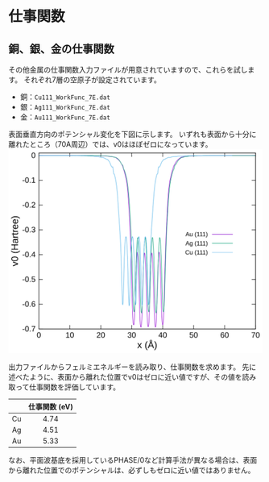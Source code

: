 # 仕事関数

## 銅、銀、金の仕事関数

その他金属の仕事関数入力ファイルが用意されていますので、これらを試します。
それぞれ7層の空原子が設定されています。

- 銅：`Cu111_WorkFunc_7E.dat`
- 銀：`Ag111_WorkFunc_7E.dat`
- 金：`Au111_WorkFunc_7E.dat`

表面垂直方向のポテンシャル変化を下図に示します。
いずれも表面から十分に離れたところ（70A周辺）では、v0はほぼゼロになっています。
![ポテンシャル](./images/pot.svg)

出力ファイルからフェルミエネルギーを読み取り、仕事関数を求めます。
先に述べたように、表面から離れた位置でv0はゼロに近い値ですが、その値を読み取って仕事関数を評価しています。

|  | 仕事関数 (eV) |
| :-------: | :-------: |
| Cu | 4.74 |
| Ag | 4.51 |
| Au | 5.33 |

なお、平面波基底を採用しているPHASE/0など計算手法が異なる場合は、表面から離れた位置でのポテンシャルは、必ずしもゼロに近い値ではありません。
